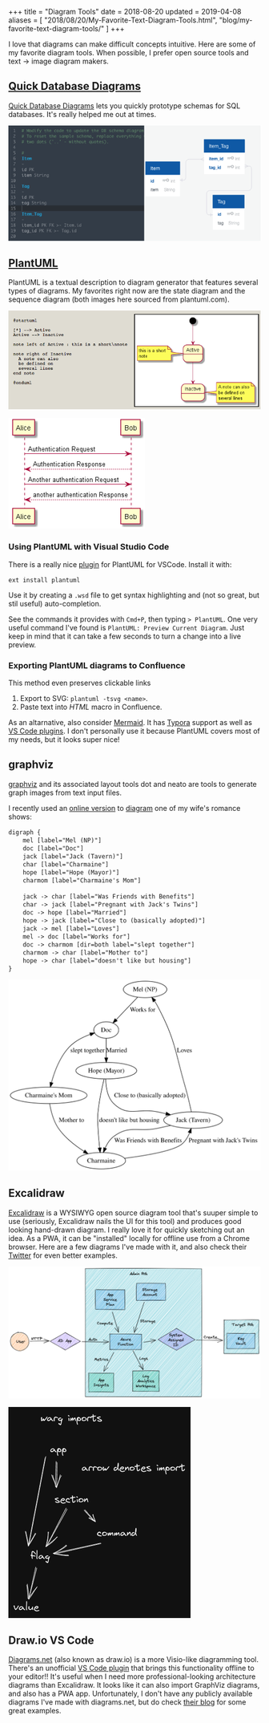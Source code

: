 +++
title = "Diagram Tools"
date = 2018-08-20
updated = 2019-04-08
aliases = [ "2018/08/20/My-Favorite-Text-Diagram-Tools.html", "blog/my-favorite-text-diagram-tools/" ]
+++

I love that diagrams can make difficult concepts intuitive. Here are some of my
favorite diagram tools. When possible, I prefer open source tools and text -> image diagram makers.

## [Quick Database Diagrams](https://www.quickdatabasediagrams.com/)

[Quick Database Diagrams](https://www.quickdatabasediagrams.com/) lets you
quickly prototype schemas for SQL databases. It's really helped me out at times.

![](./quickdbd.png)

## [PlantUML](http://plantuml.com/)

PlantUML is a textual description to diagram generator that features several
types of diagrams. My favorites right now are the state diagram and the sequence
diagram (both images here sourced from plantuml.com).

![](./plantuml-state.png)

![](./sequence-diagram-dnaouh43.png)

### Using PlantUML with Visual Studio Code

There is a really nice [plugin](https://github.com/qjebbs/vscode-plantuml) for
PlantUML for VSCode. Install it with:

```
ext install plantuml
```

Use it by creating a `.wsd` file to get syntax highlighting and
(not so great, but stil useful) auto-completion.

See the commands it provides with `Cmd+P`, then typing `> PlantUML`. One very
useful command I've found is `PlantUML: Preview Current Diagram`. Just keep in
mind that it can take a few seconds to turn a change into a live preview.

### Exporting PlantUML diagrams to Confluence

This method even preserves clickable links

1. Export to SVG: `plantuml -tsvg <name>`.
2. Paste text into *HTML* macro in Confluence.

As an altarnative, also consider [Mermaid](https://mermaid-js.github.io/mermaid/#/). It has [Typora](https://typora.io/) support as well as [VS Code plugins](https://marketplace.visualstudio.com/items?itemName=bierner.markdown-mermaid). I don't personally use it because PlantUML covers most of my needs, but it looks super nice!

## graphviz

[graphviz](https://www.graphviz.org/) and its associated layout tools dot and
neato are tools to generate graph images from text input files.

I recently used an [online version](https://dreampuf.github.io/GraphvizOnline/) to [diagram](https://bit.ly/45Y0Wuy) one of my wife's romance shows:

```
digraph {
    mel [label="Mel (NP)"]
    doc [label="Doc"]
    jack [label="Jack (Tavern)"]
    char [label="Charmaine"]
    hope [label="Hope (Mayor)"]
    charmom [label="Charmaine's Mom"]
    
    jack -> char [label="Was Friends with Benefits"]
    char -> jack [label="Pregnant with Jack's Twins"]
    doc -> hope [label="Married"]
    hope -> jack [label="Close to (basically adopted)"]
    jack -> mel [label="Loves"]
    mel -> doc [label="Works for"]
    doc -> charmom [dir=both label="slept together"]
    charmom -> char [label="Mother to"]
    hope -> char [label="doesn't like but housing"]
}
```

![graphviz.svg](./graphviz.svg)

## Excalidraw

[Excalidraw](https://excalidraw.com/) is a WYSIWYG open source diagram tool
that's suuper simple to use (seriously, Excalidraw nails the UI for this tool)
and produces good looking hand-drawn diagram. I really love it for quickly
sketching out an idea. As a PWA, it can be "installed" locally for offline use
from a Chrome browser. Here are a few diagrams I've made with it, and also
check their [Twitter](https://twitter.com/excalidraw?lang=en) for even better
examples.

![](./anatomy_of_an_azure_function.png)

![](./warg_imports.png)

## Draw.io VS Code

[Diagrams.net](https://www.diagrams.net/) (also known as draw.io) is a more
Visio-like diagramming tool. There's an unofficial [VS Code
plugin](https://marketplace.visualstudio.com/items?itemName=hediet.vscode-drawio)
that brings this functionality offline to your editor!! It's useful when I need
more professional-looking architecture diagrams than Excalidraw. It looks like
it can also import GraphViz diagrams, and also has a PWA app. Unfortunately, I
don't have any publicly available diagrams I've made with diagrams.net, but do
check [their blog](https://www.diagrams.net/blog) for some great examples.
